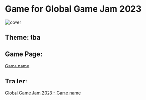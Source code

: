 # Game for Global Game Jam 2023

![cover](tba)

## Theme: tba

## Game Page:

[Game name](tba)

## Trailer:

[Global Game Jam 2023 - Game name](tba)
